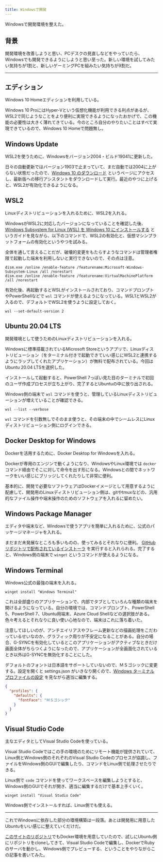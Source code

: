 ```yaml
---
title: Windowsで開発
---
```


Windowsで開発環境を整えた。

## 背景

開発環境を改善しようと思い、PCデスクの見直しなどをやっていたら、Windowsでも開発できるようにしようと思い至った。新しい環境を試してみたい気持ちが1割と、新しいゲーミングPCを組みたい気持ちが9割だ。

---

## エディション

Windows 10 Homeエディションを利用している。

Windows 10 ProにはHyper-Vという仮想化機能が利用できる利点があるが、WSL2で同じようなことをより便利に実現できるようになったおかげで、この機能の必要性は大きく薄れてきている。今のところ自分のやりたいことはすべて実現できているので、Windows 10 Homeで問題無し。

## Windows Update

WSL2を使うために、Windowsをバージョン2004・ビルド19041に更新した。

日々の自動更新ではバージョン1903で止まっていて、まだ自動では2004に上がらない状態だったので、[Windows 10 のダウンロード](https://www.microsoft.com/ja-jp/software-download/windows10) というページにアクセスし、最新版への移行アシスタントをダウンロードして実行。最近のやつに上げると、WSL2が有効化できるようになる。

## WSL2

Linuxディストリビューションを入れるために、WSL2を入れる。

WindowsがWSL2に対応したバージョンになっていることを確認した後、[Windows Subsystem for Linux (WSL) を Windows 10 にインストールする](https://docs.microsoft.com/ja-jp/windows/wsl/install-win10) というガイドを見ながら、以下のコマンドで、WSL2の有効化と、仮想マシンプラットフォームの有効化というやつを試みる。

全体を通して言えることだが、破壊的変更をもたらすようなコマンドは管理者権限で起動した端末を利用しないと実行できないので、その点は注意。

```
dism.exe /online /enable-feature /featurename:Microsoft-Windows-Subsystem-Linux /all /norestart
dism.exe /online /enable-feature /featurename:VirtualMachinePlatform /all /norestart
```

有効化後、再起動するとWSLがインストールされており、コマンドプロンプトやPowerShellなどで `wsl` コマンドが使えるようになっている。WSL1とWSL2が入るので、デフォルトでWSL2を使うように設定しておく。

```
wsl --set-default-version 2
```

## Ubuntu 20.04 LTS

開発環境として使うためのLinuxディストリビューションを入れる。

Windowsに標準搭載されているMicrosoft Storeというアプリで、Linuxディストリビューション（をターミナル付きで起動できていい感じにWSL2と連携するようにラップしてくれたアプリケーション）が無料で配布されている。今回はUbuntu 20.04 LTSを選択した。

インストールして起動すると、PowerShell 7っぽい見た目のターミナルで初回のユーザ作成プロセスが立ち上がり、完了するとUbuntuの中に放り出される。

Windows側の端末で `wsl` コマンドを使うと、管理しているLinuxディストリビューションが増えていることが確認できる。

```
wsl --list --verbose
```

`wsl` コマンドを引数無しでそのまま使うと、その端末の中でシームレスにLinuxディストリビューション側にログインできる。

## Docker Desktop for Windows

Dockerを活用するために、Docker Desktop for Windowsを入れる。

Dockerが専用のエンジンで動くようになり、WindowsやLinux環境では `docker` コマンド経由でそこに対して命令を出す形になる。Windowsとの間でネットワークをいい感じにブリッジしてくれたりして非常に便利。

基本的に、開発で必要なソフトウェアはDockerイメージとして用意するように配慮して、開発用のLinuxディストリビューション側は、gitやtmuxなどの、汎用的なファイル操作や端末操作のためのソフトウェアを入れるに留めたい。

## Windows Package Manager

エディタや端末など、Windowsで使うアプリを簡単に入れるために、公式のパッケージマネージャを入れる。

まだまだ未発展なところも多いものの、使ってみるとそれなりに便利。
[GitHubリポジトリで配布されているインストーラ](https://github.com/microsoft/winget-cli/releases) を実行すると入れられる。完了すると、Windows側の端末で `winget` というコマンドが使えるようになる。

## Windows Terminal

Windows公式の最強の端末を入れる。

```
winget install "Windows Terminal"
```

これは全部盛りのアプリケーションで、内部でタブとしていろんな種類の端末を開けるようになっている。自分の環境では、コマンドプロンプト、PowerShell 5、PowerShell 7、Ubuntu用端末、Azure Cloud Shellなどの選択肢がある。色々考えるとそれなりに良い使い心地なので、端末はこれに落ち着いた。

注意してほしいのが、アンチエイリアスやフレーム更新などの描画処理をこだわっているせいなのか、グラフィック周りが不安定になることがある。自分の場合、G-SYNCを有効化しているとこのアプリケーションがアクティブなときだけ画面全体がちらつくようになったので、アプリケーションが全画面化されているとき以外はG-SYNCを無効化することにした。

デフォルトのフォントは日本語をサポートしていないので、ＭＳゴシックに変更する。設定を開くと settings.json がいきなり開くので、[Windows ターミナル プロファイルの設定](https://docs.microsoft.com/ja-jp/windows/terminal/customize-settings/profile-settings) を見ながら適当に編集する。

```json
{
  "profiles": {
    "defaults": {
      "fontFace": "ＭＳゴシック"
    }
  }
}
```


## Visual Studio Code

主なエディタとしてVisual Studio Codeを使っている。

Visual Studio Codeではこの手の環境のためにリモート機能が提供されていて、Linux側とWindows側のそれぞれのVisual Studio Codeのプロセスが協調し、ファイルをWindows側のGUIで編集したり、コマンドをLinux側で処理させたりできる。

Linux側で `code` コマンドを使ってワークスペースを編集しようとすると、Windows側のGUIでそれが開き、適当に編集するだけで基本上手くいく。

```
winget install "Visual Studio Code"
```

Windows側でインストールすれば、Linux側でも使える。

---

これでWindowsに依存した部分の環境構築は一段落。あとは開発用に用意したUbuntuをいい感じに整えていくだけだ。

[このサイトのリポジトリ](https://github.com/r7kamura/r7kamura.com)でもDocker環境を用意していたので、試しにUbuntu側にリポジトリをcloneしてきて、Visual Studio Codeで編集し、DockerでRubyのサーバを動かし、Windows側でプレビューする、ということをやりながらこの記事を書いてみた。

